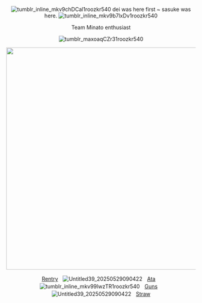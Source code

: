<div align="center">


![tumblr_inline_mkv9chDCal1roozkr540](https://github.com/user-attachments/assets/27c03a9d-442d-4e60-bc9d-05507d238da8)
 dei was here first ~ sasuke was here. ![tumblr_inline_mkv9b7lxDv1roozkr540](https://github.com/user-attachments/assets/0f41b625-541d-427f-8dd5-2035d4c6a041)


Team Minato enthusiast 

![tumblr_maxoaqCZr31roozkr540](https://github.com/user-attachments/assets/97c65ca0-94e7-466a-80a3-a9dbddc3e6fa)

<p align="center"> <img width="590" src="https://github.com/user-attachments/assets/b7ff576b-891a-46a6-a5df-cb4984049ff4"/>


[Rentry](https://rentry.co/obitouchiha)ㅤ![Untitled39_20250529090422](https://github.com/user-attachments/assets/56e673ca-ca3b-4134-be25-8d555990be19)ㅤ[Ata](https://obito.atabook.org/)ㅤ![tumblr_inline_mkv99lwzTR1roozkr540](https://github.com/user-attachments/assets/a406259a-c9f0-465b-950f-ead0a28855c8)ㅤ[Guns](https://guns.lol/derealization)ㅤ![Untitled39_20250529090422](https://github.com/user-attachments/assets/56e673ca-ca3b-4134-be25-8d555990be19)ㅤ[Straw](https://obiito.straw.page/)
